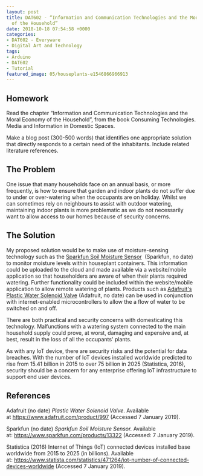 ```yaml
---
layout: post
title: DAT602 - “Information and Communication Technologies and the Moral Economy
  of the Household”
date: 2018-10-18 07:54:58 +0000
categories:
- DAT602 - Everyware
- Digital Art and Technology
tags:
- Arduino
- DAT602
- Tutorial
featured_image: 05/houseplants-e1546866966913
---
```

## Homework

Read the chapter “Information and Communication Technologies and the Moral Economy of the Household”, from the book Consuming Technologies. Media and Information in Domestic Spaces.

Make a blog post (300-500 words) that identifies one appropriate solution that directly responds to a certain need of the inhabitants. Include related literature references.

## The Problem

One issue that many households face on an annual basis, or more frequently, is how to ensure that garden and indoor plants do not suffer due to under or over-watering when the occupants are on holiday. Whilst we can sometimes rely on neighbours to assist with outdoor watering, maintaining indoor plants is more problematic as we do not necessarily want to allow access to our homes because of security concerns.

## The Solution

My proposed solution would be to make use of moisture-sensing technology such as the <a href="https://www.sparkfun.com/products/13322">Sparkfun Soil Moisture Sensor</a>  (Sparkfun, no date) to monitor moisture levels within houseplant containers. This information could be uploaded to the cloud and made available via a website/mobile application so that householders are aware of when their plants required watering. Further functionality could be included within the website/mobile application to allow remote watering of plants. Products such as <a href="https://www.adafruit.com/product/997">Adafruit's Plastic Water Solenoid Valve</a> (Adafruit, no date) can be used in conjunction with internet-enabled microcontrollers to allow the a flow of water to be switched on and off.

There are both practical and security concerns with domesticating this technology. Malfunctions with a watering system connected to the main household supply could prove, at worst, damaging and expensive and, at best, result in the loss of all the occupants' plants.

As with any IoT device, there are security risks and the potential for data breaches. With the number of IoT devices installed worldwide predicted to rise from 15.41 billion in 2015 to over 75 billion in 2025 (Statistica, 2016), security should be a concern for any enterprise offering IoT infrastructure to support end user devices.

## References

Adafruit (no date) *Plastic Water Solenoid Valve*. Available at <a href="https://www.adafruit.com/product/997">https://www.adafruit.com/product/997</a> (Accessed 7 January 2019).

Sparkfun (no date) *Sparkfun Soil Moisture Sensor.* Available at: <a href="https://www.sparkfun.com/products/13322">https://www.sparkfun.com/products/13322</a> (Accessed: 7 January 2019).

Statistica (2016) Internet of Things (IoT) connected devices installed base worldwide from 2015 to 2025 (in billions). Available at: <a href="https://www.statista.com/statistics/471264/iot-number-of-connected-devices-worldwide">https://www.statista.com/statistics/471264/iot-number-of-connected-devices-worldwide</a> (Accessed 7 January 2019).